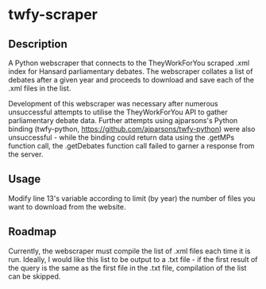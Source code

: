 # twfy-scraper

## Description
A Python webscraper that connects to the TheyWorkForYou scraped .xml index for Hansard parliamentary debates. The webscraper collates a list of debates after a given year and proceeds to download and save each of the .xml files in the list.

Development of this webscraper was necessary after numerous unsuccessful attempts to utilise the TheyWorkForYou API to gather parliamentary debate data. Further attempts using ajparsons's Python binding (twfy-python, https://github.com/ajparsons/twfy-python) were also unsuccessful - while the binding could return data using the .getMPs function call, the .getDebates function call failed to garner a response from the server.

## Usage
Modify line 13's variable according to limit (by year) the number of files you want to download from the website.

## Roadmap
Currently, the webscraper must compile the list of .xml files each time it is run. Ideally, I would like this list to be output to a .txt file - if the first result of the query is the same as the first file in the .txt file, compilation of the list can be skipped. 